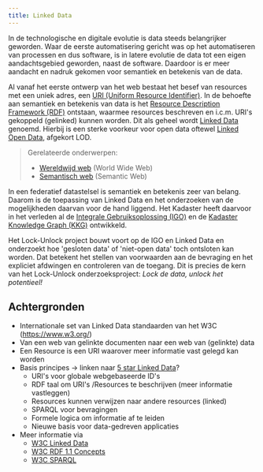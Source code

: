 ```yaml
---
title: Linked Data
---
```

In de technologische en digitale evolutie is data steeds belangrijker geworden. Waar de eerste
automatisering gericht was op het automatiseren van processen en dus software, is in latere evolutie
de data tot een eigen aandachtsgebied geworden, naast de software. Daardoor is er meer aandacht en
nadruk gekomen voor semantiek en betekenis van de data.

Al vanaf het eerste ontwerp van het web bestaat het besef van resources met een uniek adres, een <a
href="https://nl.wikipedia.org/wiki/Uniform_resource_identifier" target="_blank">URI (Uniform
Resource Identifier)</a>. In de behoefte aan semantiek en betekenis van data is het <a
href="https://nl.wikipedia.org/wiki/Resource_Description_Framework" target="_blank">Resource
Description Framework (RDF)</a> ontstaan, waarmee resources beschreven en i.c.m. URI's gekoppeld
(gelinked) kunnen worden.  Dit als geheel wordt <a href="https://nl.wikipedia.org/wiki/Linked_data"
target="_blank">Linked Data</a> genoemd. Hierbij is een sterke voorkeur voor open data oftewel <a
href="https://nl.wikipedia.org/wiki/Linked_data#Linked_open_data" target="_blank">Linked Open
Data</a>, afgekort LOD.

> Gerelateerde onderwerpen: 
> 
> - <a href="https://nl.wikipedia.org/wiki/Wereldwijd_web" target="_blank">Wereldwijd web</a> (World
>   Wide Web)
> - <a href="https://nl.wikipedia.org/wiki/Semantisch_web" target="_blank">Semantisch web</a>
>   (Semantic Web)

In een federatief datastelsel is semantiek en betekenis zeer van belang. Daarom is de toepassing van
Linked Data en het onderzoeken van de mogelijkheden daarvan voor de hand liggend. Het Kadaster heeft
daarvoor in het verleden al de <a href="https://labs.kadaster.nl/cases/integralegebruiksoplossing"
target="_blank">Integrale Gebruiksoplossing (IGO)</a> en de <a
href="https://labs.kadaster.nl/thema/Knowledge_graph" target="_blank">Kadaster Knowledge Graph
(KKG)</a> ontwikkeld.

Het Lock-Unlock project bouwt voort op de IGO en Linked Data en onderzoekt hoe 'gesloten data' of
'niet-open data' toch ontsloten kan worden. Dat betekent het stellen van voorwaarden aan de
bevraging en het expliciet afdwingen en controleren van de toegang. Dit is precies de kern van het
Lock-Unlock onderzoeksproject: _Lock de data, unlock het potentieel!_

## Achtergronden

- Internationale set van Linked Data standaarden van het W3C (https://www.w3.org/)
- Van een web van gelinkte documenten naar een web van (gelinkte) data
- Een Resource is een URI waarover meer informatie vast gelegd kan worden
- Basis principes -> linken naar [5 star Linked Data](https://www.w3.org/2011/gld/wiki/5_Star_Linked_Data)?
    - URI's voor globale webgebaseerde ID's
    - RDF taal om URI's /Resources te beschrijven (meer informatie vastleggen)
    - Resources kunnen verwijzen naar andere resources (linked)
    - SPARQL voor bevragingen
    -  Formele logica om informatie af te leiden
    - Nieuwe basis voor data-gedreven applicaties
- Meer informatie via
    - <a href="https://www.w3.org/wiki/LinkedData" target="_blank">W3C Linked Data</a>
    - <a href="https://www.w3.org/TR/rdf11-concepts/" target="_blank">W3C RDF 1.1 Concepts</a>
    - <a href="https://www.w3.org/TR/sparql11-query/" target="_blank">W3C SPARQL</a>





